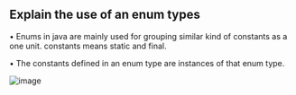 ## Explain the use of an enum types

• Enums in java are mainly used for grouping similar kind of constants as a one unit. constants means static and final.

• The constants defined in an enum type are instances of that enum type.


![image](https://user-images.githubusercontent.com/61011535/210864730-e8a5ecbf-3275-4e61-a4b5-8a32139c90e7.png)
